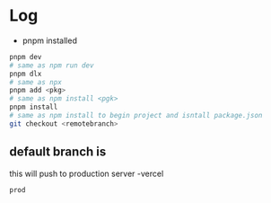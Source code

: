 # Log

- pnpm installed

```bash
pnpm dev
# same as npm run dev
pnpm dlx
# same as npx
pnpm add <pkg>
# same as npm install <pgk>
pnpm install
# same as npm install to begin project and isntall package.json
git checkout <remotebranch>

```

## default branch is

this will push to production server -vercel

```bash
prod
```

